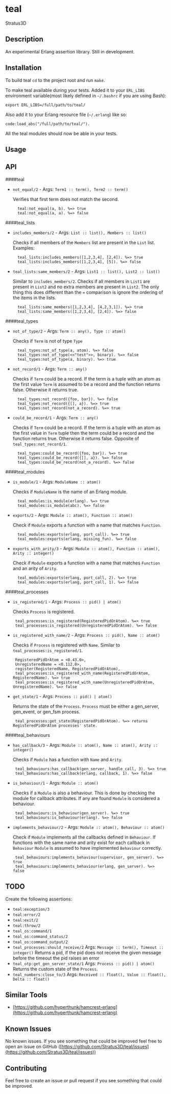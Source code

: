 teal
====

Stratus3D

## Description
An experimental Erlang assertion library. Still in development.


## Installation

To build teal `cd` to the project root and run `make`.

To make teal available during your tests. Added it to your `ERL_LIBS` environment variable(most likely defined in `~/.bashrc` if you are using Bash):

    export ERL_LIBS=/full/path/to/teal/

Also add it to your Erlang resource file (`~/.erlang`) like so:

    code:load_abs("/full/path/to/teal/").

All the teal modules should now be able in your tests.

## Usage

## API

####teal
* `not_equal/2` - Args: `Term1 :: term(), Term2 :: term()`

   Verifies that first term does not match the second.

        teal:not_equal(a, b). %=> true
        teal:not_equal(a, a). %=> false

####teal_lists
* `includes_members/2` - Args: `List :: list(), Members :: list()`

   Checks if all members of the `Members` list are present in the `List` list. Examples:

        teal_lists:includes_members([1,2,3,4], [2,4]). %=> true
        teal_lists:includes_members([1,2,3,4], [5]). %=> false

* `teal_lists:same_members/2` - Args: `List1 :: list(), List2 :: list()`

   Similar to `includes_members/2`. Checks if all members in `List1` are present in `List2` and no extra members are present in `List2`. The only thing this does different than the `=` comparison is ignore the ordering of the items in the lists.

        teal_lists:same_members([1,2,3,4], [4,2,3,1]). %=> true
        teal_lists:same_members([1,2,3,4], [2,4]). %=> false

####teal_types
* `not_of_type/2` - Args: `Term :: any(), Type :: atom()`

   Checks if `Term` is not of type `Type`

        teal_types:not_of_type(a, atom). %=> false
        teal_types:not_of_type(<<"test">>, binary). %=> false
        teal_types:not_of_type(a, binary). %=> true

* `not_record/1` - Args: `Term :: any()`

   Checks if `Term` could be a record. If the term is a tuple with an atom as the first value `Term` is assumed to be a record and the function returns false. Otherwise it returns true.

        teal_types:not_record({foo, bar}). %=> false
        teal_types:not_record({[], a}). %=> true
        teal_types:not_record(not_a_record). %=> true

* `could_be_record/1` - Args: `Term :: any()`

   Checks if `Term` could be a record. If the term is a tuple with an atom as the first value in `Term` tuple then the term could be a record and the function returns true. Otherwise it returns false. Opposite of `teal_types:not_record/1`.

        teal_types:could_be_record({foo, bar}). %=> true
        teal_types:could_be_record({[], a}). %=> false
        teal_types:could_be_record(not_a_record). %=> false


####teal_modules
* `is_module/1` - Args: `ModuleName :: atom()`

   Checks if `ModuleName` is the name of an Erlang module.

        teal_modules:is_module(erlang). %=> true
        teal_modules:is_module(abc). %=> false

* `exports/2` - Args: `Module :: atom(), Function :: atom()`

   Check if `Module` exports a function with a name that matches `Function`.

        teal_modules:exports(erlang, port_call). %=> true
        teal_modules:exports(erlang, missing_fun). %=> false

* `exports_with_arity/3` - Args: `Module :: atom(), Function :: atom(), Arity :: integer()`

   Check if `Module` exports a function with a name that matches `Function` and an arity of `Arity`.

        teal_modules:exports(erlang, port_call, 2). %=> true
        teal_modules:exports(erlang, port_call, 1). %=> false

####teal_processes
* `is_registered/1` - Args: `Process :: pid() | atom()`

    Checks `Process` is registered.

       teal_processes:is_registered(RegisteredPidOrAtom). %=> true
       teal_processes:is_registered(UnregisteredPidOrAtom). %=> false

* `is_registered_with_name/2` - Args: `Process :: pid(), Name :: atom()`

    Checks if `Process` is registered with `Name`. Similar to `teal_processes:is_registered/1`.

       RegisteredPidOrAtom = <0.43.0>,
       UnregisteredName = <0.112.0>,
       register(RegisteredName, RegisteredPidOrAtom),
       teal_processes:is_registered_with_name(RegisteredPidOrAtom, RegisteredName). %=> true
       teal_processes:is_registered_with_name(UnregisteredPidOrAtom, UnregisteredName). %=> false

* `get_state/1` - Args: `Process :: pid() | atom()`

    Returns the state of the `Process`. `Process` must be either a gen_server, gen_event, or gen_fsm process.

       teal_processes:get_state(RegisteredPidOrAtom). %=> returns RegisteredPidOrAtom processes' state.

####teal_behaviours
* `has_callback/3` - Args: `Module :: atom(), Name :: atom(), Arity :: integer()`

   Checks if `Module` has a function with `Name` and `Arity`.

       teal_behaviours:has_callback(gen_server, handle_call, 3). %=> true
       teal_behaviours:has_callback(erlang, callback, 1). %=> false

* `is_behaviour/1` - Args: `Module :: atom()`

   Checks if a `Module` is also a behaviour. This is done by checking the module for callback attributes. If any are found `Module` is considered a behaviour.

       teal_behaviours:is_behaviour(gen_server). %=> true
       teal_behaviours:is_behaviour(erlang). %=> false

* `implements_behaviour/2` - Args: `Module :: atom(), Behaviour :: atom()`

   Check if `Module` implements all the callbacks defined in `Behaviour`. If functions with the same name and arity exist for each callback in `Behaviour` `Module` is assumed to have implemented `Behaviour` correctly.

       teal_behaviours:implements_behaviour(supervisor, gen_server). %=> true
       teal_behaviours:implements_behaviour(erlang, gen_server). %=> false


## TODO
Create the following assertions:

  * `teal:exception/3`
  * `teal:error/2`
  * `teal:exit/2`
  * `teal:throw/2`
  * `teal_os:command/1`
  * `teal_os:command_status/2`
  * `teal_os:command_output/2`
  * `teal_processes:should_receive/2` Args: `Message :: term(), Timeout :: integer()` Returns a pid, if the pid does not receive the given message before the timeout the pid raises an error
  * `teal_otp:get_gen_server_state/1` Args: `Process :: pid() | atom()` Returns the custom state of the `Process`.
  * `teal_numbers:close_to/3` Args: `Received :: float(), Value :: float(), Delta :: float()`

## Similar Tools

* [https://github.com/hyperthunk/hamcrest-erlang](https://github.com/hyperthunk/hamcrest-erlang)

## Known Issues
No known issues. If you see something that could be improved feel free to open an issue on GitHub ([https://github.com/Stratus3D/teal/issues](https://github.com/Stratus3D/teal/issues))

## Contributing
Feel free to create an issue or pull request if you see something that could be improved.
